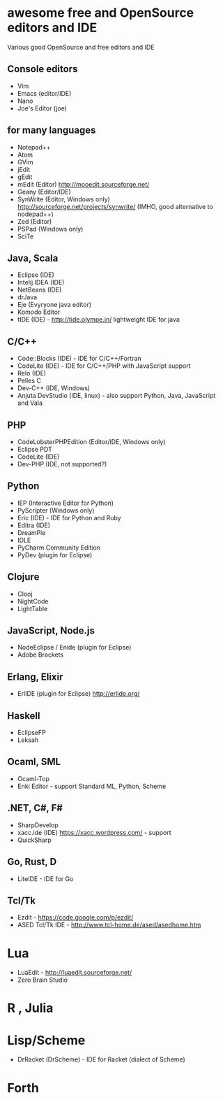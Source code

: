 # awesome free and OpenSource editors and IDE
Various good OpenSource and free editors and IDE

## Console editors

- Vim
- Emacs (editor/IDE)
- Nano
- Joe's Editor (joe)

## for many languages

- Notepad++
- Atom
- GVim
- jEdit
- gEdit
- mEdit (Editor) http://mooedit.sourceforge.net/
- Geany (Editor/IDE)
- SynWrite (Editor, Windows only) http://sourceforge.net/projects/synwrite/ (IMHO, good alternative to nodepad++)
- Zed (Editor)
- PSPad (Windows only)
- SciTe

## Java, Scala

- Eclipse (IDE)
- Intelij IDEA (IDE)
- NetBeans (IDE)
- drJava
- Eje (Evyryone java editor)
- Komodo Editor
- tIDE (IDE) - http://tide.olympe.in/ lightweight IDE for java

## C/C++

- Code::Blocks (IDE) - IDE for C/C++/Fortran
- CodeLite (IDE) - IDE for C/C++/PHP with JavaScript support
- Relo (IDE)
- Pelles C
- Dev-C++ (IDE, Windows)
- Anjuta DevStudio (IDE, linux) - also support Python, Java, JavaScript and Vala

## PHP

- CodeLobsterPHPEdition (Editor/IDE, Windows only)
- Eclipse PDT
- CodeLite (IDE)
- Dev-PHP (IDE, not supported?)

## Python

- IEP (Interactive Editor for Python)
- PyScripter (Windows only)
- Eric (IDE) - IDE for Python and Ruby
- Editra (IDE)
- DreamPie
- IDLE
- PyCharm Community Edition
- PyDev (plugin for Eclipse)

## Clojure
- Clooj
- NightCode
- LightTable

## JavaScript, Node.js
- NodeEclipse / Enide (plugin for Eclipse)
- Adobe Brackets

## Erlang, Elixir
- ErlIDE (plugin for Eclipse) http://erlide.org/

## Haskell
- EclipseFP
- Leksah

## Ocaml, SML
- Ocaml-Top
- Enki Editor - support Standard ML, Python, Scheme

## .NET, C#, F#
- SharpDevelop
- xacc.ide (IDE) https://xacc.wordpress.com/ - support 
- QuickSharp

## Go, Rust, D
- LiteIDE - IDE for Go

## Tcl/Tk
- Ezdit - https://code.google.com/p/ezdit/
- ASED Tcl/Tk IDE - http://www.tcl-home.de/ased/asedhome.htm

# Lua
- LuaEdit - http://luaedit.sourceforge.net/
- Zero Brain Studio

# R , Julia

# Lisp/Scheme
- DrRacket (DrScheme) - IDE for Racket (dialect of Scheme)

# Forth



